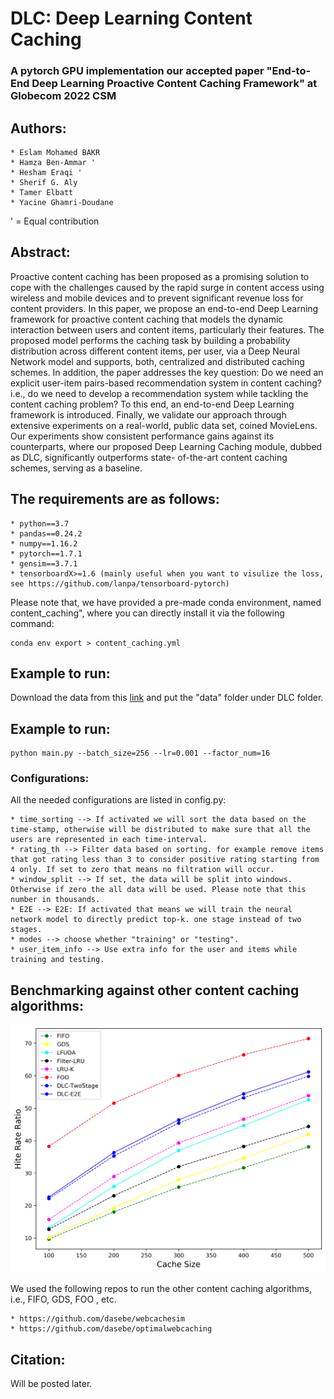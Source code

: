 # DLC: Deep Learning Content Caching
### A pytorch GPU implementation our accepted paper "End-to-End Deep Learning Proactive Content Caching Framework" at Globecom 2022 CSM

## Authors:
    * Eslam Mohamed BAKR
    * Hamza Ben-Ammar '
    * Hesham Eraqi '
    * Sherif G. Aly
    * Tamer Elbatt
    * Yacine Ghamri-Doudane

' = Equal contribution

## Abstract:
Proactive content caching has been proposed as a
promising solution to cope with the challenges caused by the
rapid surge in content access using wireless and mobile devices
and to prevent significant revenue loss for content providers. In
this paper, we propose an end-to-end Deep Learning framework
for proactive content caching that models the dynamic interaction
between users and content items, particularly their features.
The proposed model performs the caching task by building a
probability distribution across different content items, per user,
via a Deep Neural Network model and supports, both, centralized
and distributed caching schemes. In addition, the paper addresses
the key question: Do we need an explicit user-item pairs-based
recommendation system in content caching? i.e., do we need to
develop a recommendation system while tackling the content
caching problem? To this end, an end-to-end Deep Learning
framework is introduced. Finally, we validate our approach
through extensive experiments on a real-world, public data set,
coined MovieLens. Our experiments show consistent performance
gains against its counterparts, where our proposed Deep Learning
Caching module, dubbed as DLC, significantly outperforms state-
of-the-art content caching schemes, serving as a baseline.

## The requirements are as follows:
	* python==3.7
	* pandas==0.24.2
	* numpy==1.16.2
	* pytorch==1.7.1
	* gensim==3.7.1
	* tensorboardX>=1.6 (mainly useful when you want to visulize the loss, see https://github.com/lanpa/tensorboard-pytorch)
Please note that, we have provided a pre-made conda environment, named content_caching", where you can directly install it via the following command:

    conda env export > content_caching.yml

## Example to run:
Download the data from this [link](https://drive.google.com/drive/folders/1Keww2JHH4Pqx_Oe5Q6hp641t-weU2vPd?usp=sharing)
and put the "data" folder under DLC folder.

## Example to run:
```
python main.py --batch_size=256 --lr=0.001 --factor_num=16
```
### Configurations:
All the needed configurations are listed in config.py:

    * time_sorting --> If activated we will sort the data based on the time-stamp, otherwise will be distributed to make sure that all the users are represented in each time-interval.
    * rating_th --> Filter data based on sorting. for example remove items that got rating less than 3 to consider positive rating starting from 4 only. If set to zero that means no filtration will occur.
    * window_split --> If set, the data will be split into windows. Otherwise if zero the all data will be used. Please note that this number in thousands.
    * E2E --> E2E: If activated that means we will train the neural network model to directly predict top-k. one stage instead of two stages.
    * modes --> choose whether "training" or "testing".
    * user_item_info --> Use extra info for the user and items while training and testing.

## Benchmarking against other content caching algorithms:
![Alt text](CFR_benchmarking.png?raw=true "Title")

We used the following repos to run the other content caching algorithms, i.e., FIFO, GDS, FOO , etc.

    * https://github.com/dasebe/webcachesim
    * https://github.com/dasebe/optimalwebcaching

## Citation:
Will be posted later.
